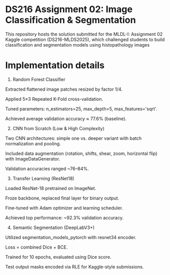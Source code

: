 # DS216 Assignment 02: Image Classification & Segmentation 

This repository hosts the solution submitted for the MLDL-I: Assignment 02 Kaggle competition (DS216-MLDS2025), which challenged students to build classification and segmentation models using histopathology images

# Implementation details 

1. Random Forest Classifier

Extracted flattened image patches resized by factor 1/4.

Applied 5×3 Repeated K-Fold cross-validation.

Tuned parameters: n_estimators=25, max_depth=5, max_features='sqrt'.

Achieved average validation accuracy ≈ 77.6% (baseline).

2. CNN from Scratch (Low & High Complexity)

Two CNN architectures: simple one vs. deeper variant with batch normalization and pooling.

Included data augmentation (rotation, shifts, shear, zoom, horizontal flip) with ImageDataGenerator.

Validation accuracies ranged ~76–84%.

3. Transfer Learning (ResNet18)

Loaded ResNet-18 pretrained on ImageNet.

Froze backbone, replaced final layer for binary output.

Fine-tuned with Adam optimizer and learning scheduler.

Achieved top performance: ~92.3% validation accuracy.

4. Semantic Segmentation (DeepLabV3+)

Utilized segmentation_models_pytorch with resnet34 encoder.

Loss = combined Dice + BCE.

Trained for 10 epochs, evaluated using Dice score.

Test output masks encoded via RLE for Kaggle-style submissions.
